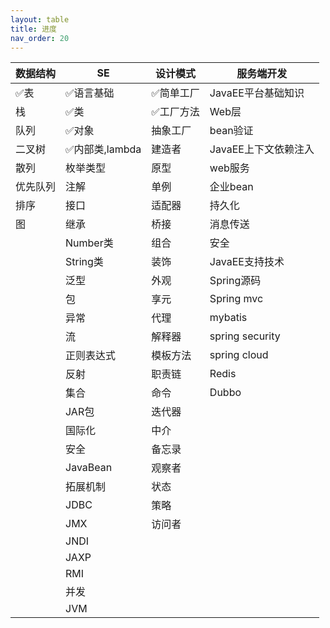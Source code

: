 ```yaml
---
layout: table
title: 进度
nav_order: 20
---
```


| 数据结构 | SE              | 设计模式   | 服务端开发           |
| ---------- | ----------------- | ------------ | ---------------------- |
| ✅表     | ✅语言基础      | ✅简单工厂 | JavaEE平台基础知识   |
| 栈       | ✅类            | ✅工厂方法 | Web层                |
| 队列     | ✅对象          | 抽象工厂   | bean验证             |
| 二叉树   | ✅内部类,lambda | 建造者     | JavaEE上下文依赖注入 |
| 散列     | 枚举类型        | 原型       | web服务              |
| 优先队列 | 注解            | 单例       | 企业bean             |
| 排序     | 接口            | 适配器     | 持久化               |
| 图       | 继承            | 桥接       | 消息传送             |
|          | Number类        | 组合       | 安全                 |
|          | String类        | 装饰       | JavaEE支持技术       |
|          | 泛型            | 外观       | Spring源码           |
|          | 包              | 享元       | Spring mvc           |
|          | 异常            | 代理       | mybatis              |
|          | 流              | 解释器     | spring security      |
|          | 正则表达式      | 模板方法   | spring cloud         |
|          | 反射            | 职责链     | Redis                |
|          | 集合            | 命令       | Dubbo                |
|          | JAR包           | 迭代器     |                      |
|          | 国际化          | 中介       |                      |
|          | 安全            | 备忘录     |                      |
|          | JavaBean        | 观察者     |                      |
|          | 拓展机制        | 状态       |                      |
|          | JDBC            | 策略       |                      |
|          | JMX             | 访问者     |                      |
|          | JNDI            |            |                      |
|          | JAXP            |            |                      |
|          | RMI             |            |                      |
|          | 并发            |            |                      |
|          | JVM             |            |                      |
